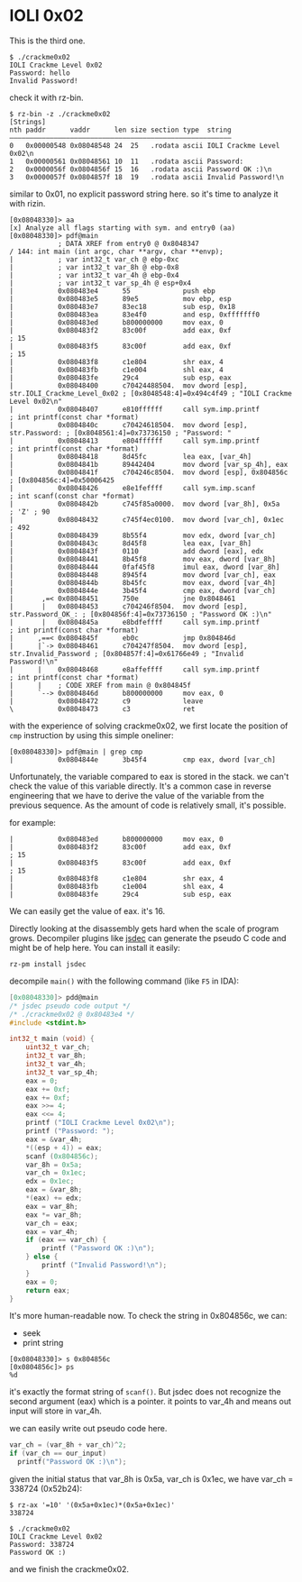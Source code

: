 IOLI 0x02
=========

This is the third one.

```
$ ./crackme0x02
IOLI Crackme Level 0x02
Password: hello
Invalid Password!
```

check it with rz-bin.
```
$ rz-bin -z ./crackme0x02
[Strings]
nth paddr      vaddr      len size section type  string
―――――――――――――――――――――――――――――――――――――――――――――――――――――――
0   0x00000548 0x08048548 24  25   .rodata ascii IOLI Crackme Level 0x02\n
1   0x00000561 0x08048561 10  11   .rodata ascii Password:
2   0x0000056f 0x0804856f 15  16   .rodata ascii Password OK :)\n
3   0x0000057f 0x0804857f 18  19   .rodata ascii Invalid Password!\n
```

similar to 0x01, no explicit password string here. so it's time to analyze it with rizin.
```
[0x08048330]> aa
[x] Analyze all flags starting with sym. and entry0 (aa)
[0x08048330]> pdf@main
            ; DATA XREF from entry0 @ 0x8048347
/ 144: int main (int argc, char **argv, char **envp);
|           ; var int32_t var_ch @ ebp-0xc
|           ; var int32_t var_8h @ ebp-0x8
|           ; var int32_t var_4h @ ebp-0x4
|           ; var int32_t var_sp_4h @ esp+0x4
|           0x080483e4      55             push ebp
|           0x080483e5      89e5           mov ebp, esp
|           0x080483e7      83ec18         sub esp, 0x18
|           0x080483ea      83e4f0         and esp, 0xfffffff0
|           0x080483ed      b800000000     mov eax, 0
|           0x080483f2      83c00f         add eax, 0xf                ; 15
|           0x080483f5      83c00f         add eax, 0xf                ; 15
|           0x080483f8      c1e804         shr eax, 4
|           0x080483fb      c1e004         shl eax, 4
|           0x080483fe      29c4           sub esp, eax
|           0x08048400      c70424488504.  mov dword [esp], str.IOLI_Crackme_Level_0x02 ; [0x8048548:4]=0x494c4f49 ; "IOLI Crackme Level 0x02\n"
|           0x08048407      e810ffffff     call sym.imp.printf         ; int printf(const char *format)
|           0x0804840c      c70424618504.  mov dword [esp], str.Password: ; [0x8048561:4]=0x73736150 ; "Password: "
|           0x08048413      e804ffffff     call sym.imp.printf         ; int printf(const char *format)
|           0x08048418      8d45fc         lea eax, [var_4h]
|           0x0804841b      89442404       mov dword [var_sp_4h], eax
|           0x0804841f      c704246c8504.  mov dword [esp], 0x804856c  ; [0x804856c:4]=0x50006425
|           0x08048426      e8e1feffff     call sym.imp.scanf          ; int scanf(const char *format)
|           0x0804842b      c745f85a0000.  mov dword [var_8h], 0x5a    ; 'Z' ; 90
|           0x08048432      c745f4ec0100.  mov dword [var_ch], 0x1ec   ; 492
|           0x08048439      8b55f4         mov edx, dword [var_ch]
|           0x0804843c      8d45f8         lea eax, [var_8h]
|           0x0804843f      0110           add dword [eax], edx
|           0x08048441      8b45f8         mov eax, dword [var_8h]
|           0x08048444      0faf45f8       imul eax, dword [var_8h]
|           0x08048448      8945f4         mov dword [var_ch], eax
|           0x0804844b      8b45fc         mov eax, dword [var_4h]
|           0x0804844e      3b45f4         cmp eax, dword [var_ch]
|       ,=< 0x08048451      750e           jne 0x8048461
|       |   0x08048453      c704246f8504.  mov dword [esp], str.Password_OK_: ; [0x804856f:4]=0x73736150 ; "Password OK :)\n"
|       |   0x0804845a      e8bdfeffff     call sym.imp.printf         ; int printf(const char *format)
|      ,==< 0x0804845f      eb0c           jmp 0x804846d
|      |`-> 0x08048461      c704247f8504.  mov dword [esp], str.Invalid_Password ; [0x804857f:4]=0x61766e49 ; "Invalid Password!\n"
|      |    0x08048468      e8affeffff     call sym.imp.printf         ; int printf(const char *format)
|      |    ; CODE XREF from main @ 0x804845f
|      `--> 0x0804846d      b800000000     mov eax, 0
|           0x08048472      c9             leave
\           0x08048473      c3             ret

```

with the experience of solving crackme0x02, we first locate the position of `cmp` instruction by using this simple oneliner:
```
[0x08048330]> pdf@main | grep cmp
|           0x0804844e      3b45f4         cmp eax, dword [var_ch]
```

Unfortunately, the variable compared to eax is stored in the stack. we can't check the value of this variable directly. It's a common case in reverse engineering that we have to derive the value of the variable from the previous sequence. As the amount of code is relatively small, it's possible.

for example:
```
|           0x080483ed      b800000000     mov eax, 0
|           0x080483f2      83c00f         add eax, 0xf                ; 15
|           0x080483f5      83c00f         add eax, 0xf                ; 15
|           0x080483f8      c1e804         shr eax, 4
|           0x080483fb      c1e004         shl eax, 4
|           0x080483fe      29c4           sub esp, eax
```

We can easily get the value of eax. it's 16.

Directly looking at the disassembly gets hard when the scale of program grows. Decompiler plugins like [jsdec](https://github.com/rizinorg/jsdec) can generate the pseudo C code and might be of help here. You can install it easily:
```
rz-pm install jsdec
```

decompile `main()` with the following command (like `F5` in IDA):
```C
[0x08048330]> pdd@main
/* jsdec pseudo code output */
/* ./crackme0x02 @ 0x80483e4 */
#include <stdint.h>

int32_t main (void) {
    uint32_t var_ch;
    int32_t var_8h;
    int32_t var_4h;
    int32_t var_sp_4h;
    eax = 0;
    eax += 0xf;
    eax += 0xf;
    eax >>= 4;
    eax <<= 4;
    printf ("IOLI Crackme Level 0x02\n");
    printf ("Password: ");
    eax = &var_4h;
    *((esp + 4)) = eax;
    scanf (0x804856c);
    var_8h = 0x5a;
    var_ch = 0x1ec;
    edx = 0x1ec;
    eax = &var_8h;
    *(eax) += edx;
    eax = var_8h;
    eax *= var_8h;
    var_ch = eax;
    eax = var_4h;
    if (eax == var_ch) {
        printf ("Password OK :)\n");
    } else {
        printf ("Invalid Password!\n");
    }
    eax = 0;
    return eax;
}
```

It's more human-readable now. To check the string in 0x804856c,
we can:
* seek
* print string
```
[0x08048330]> s 0x804856c
[0x0804856c]> ps
%d
```
it's exactly the format string of `scanf()`. But jsdec does not recognize the second argument (eax) which is a pointer. it points to var_4h and means out input will store in var_4h.

we can easily write out pseudo code here.
```C
var_ch = (var_8h + var_ch)^2;
if (var_ch == our_input)
  printf("Password OK :)\n");
```

given the initial status that var_8h is 0x5a, var_ch is 0x1ec, we have
var_ch = 338724 (0x52b24):

```
$ rz-ax '=10' '(0x5a+0x1ec)*(0x5a+0x1ec)'
338724

$ ./crackme0x02
IOLI Crackme Level 0x02
Password: 338724
Password OK :)
```

and we finish the crackme0x02.
